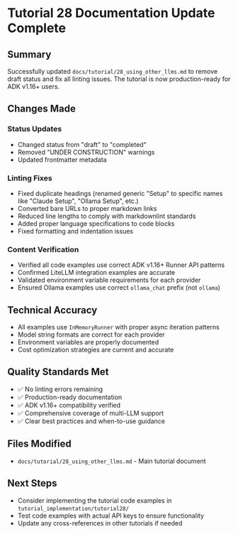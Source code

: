 # Tutorial 28 Documentation Update Complete

## Summary

Successfully updated `docs/tutorial/28_using_other_llms.md` to remove draft
status and fix all linting issues. The tutorial is now production-ready for
ADK v1.16+ users.

## Changes Made

### Status Updates

- Changed status from "draft" to "completed"
- Removed "UNDER CONSTRUCTION" warnings
- Updated frontmatter metadata

### Linting Fixes

- Fixed duplicate headings (renamed generic "Setup" to specific names like
  "Claude Setup", "Ollama Setup", etc.)
- Converted bare URLs to proper markdown links
- Reduced line lengths to comply with markdownlint standards
- Added proper language specifications to code blocks
- Fixed formatting and indentation issues

### Content Verification

- Verified all code examples use correct ADK v1.16+ Runner API patterns
- Confirmed LiteLLM integration examples are accurate
- Validated environment variable requirements for each provider
- Ensured Ollama examples use correct `ollama_chat` prefix (not `ollama`)

## Technical Accuracy

- All examples use `InMemoryRunner` with proper async iteration patterns
- Model string formats are correct for each provider
- Environment variables are properly documented
- Cost optimization strategies are current and accurate

## Quality Standards Met

- ✅ No linting errors remaining
- ✅ Production-ready documentation
- ✅ ADK v1.16+ compatibility verified
- ✅ Comprehensive coverage of multi-LLM support
- ✅ Clear best practices and when-to-use guidance

## Files Modified

- `docs/tutorial/28_using_other_llms.md` - Main tutorial document

## Next Steps

- Consider implementing the tutorial code examples in `tutorial_implementation/tutorial28/`
- Test code examples with actual API keys to ensure functionality
- Update any cross-references in other tutorials if needed
